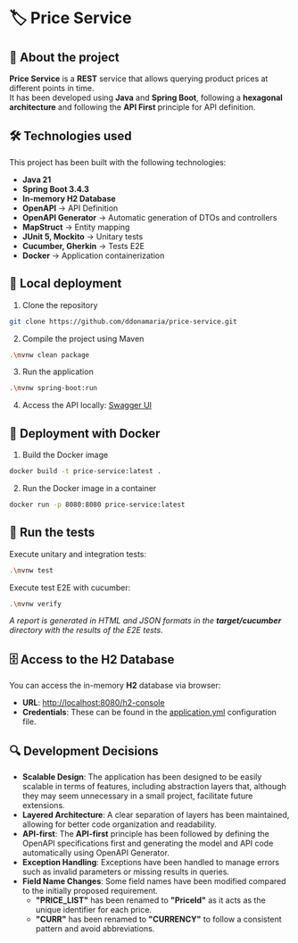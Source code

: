 
# 🏷️ Price Service

## 📌 About the project
**Price Service** is a **REST** service that allows querying product prices at different points in time.  
It has been developed using **Java** and **Spring Boot**, following a **hexagonal architecture** and following the **API First** principle for API definition.


## 🛠️ Technologies used

This project has been built with the following technologies:

- **Java 21**
- **Spring Boot 3.4.3**
- **In-memory H2 Database**
- **OpenAPI** → API Definition
- **OpenAPI Generator** → Automatic generation of DTOs and controllers
- **MapStruct** → Entity mapping
- **JUnit 5, Mockito** → Unitary tests
- **Cucumber, Gherkin** → Tests E2E
- **Docker** → Application containerization


## 🚀 Local deployment

1. Clone the repository
```sh
git clone https://github.com/ddonamaria/price-service.git
```

2. Compile the project using Maven
```sh
.\mvnw clean package
```

3. Run the application
```sh
.\mvnw spring-boot:run
```

4. Access the API locally:
   [Swagger UI](http://localhost:8080/swagger-ui/index.html)


## 🐳 Deployment with Docker

1. Build the Docker image 
```sh
docker build -t price-service:latest .
```

2. Run the Docker image in a container
```sh
docker run -p 8080:8080 price-service:latest
```


## 🧪 Run the tests

Execute unitary and integration tests:
```sh
.\mvnw test
```

Execute test E2E with cucumber:
```sh
.\mvnw verify
```
_A report is generated in HTML and JSON formats in the **target/cucumber** directory with the results of the E2E tests._


## 🗄️ Access to the H2 Database
You can access the in-memory **H2** database via browser:

- **URL**: [http://localhost:8080/h2-console](http://localhost:8080/h2-console)
- **Credentials**: These can be found in the [application.yml](src/main/resources/application.yaml) configuration file.


## 🔍 Development Decisions

- **Scalable Design**: The application has been designed to be easily scalable in terms of features, including abstraction layers that, although they may seem unnecessary in a small project, facilitate future extensions.
- **Layered Architecture**: A clear separation of layers has been maintained, allowing for better code organization and readability.
- **API-first**: The **API-first** principle has been followed by defining the OpenAPI specifications first and generating the model and API code automatically using OpenAPI Generator.
- **Exception Handling**: Exceptions have been handled to manage errors such as invalid parameters or missing results in queries.
- **Field Name Changes**: Some field names have been modified compared to the initially proposed requirement. 
    - **"PRICE_LIST"** has been renamed to **"PriceId"** as it acts as the unique identifier for each price.
    - **"CURR"** has been renamed to **"CURRENCY"** to follow a consistent pattern and avoid abbreviations.

